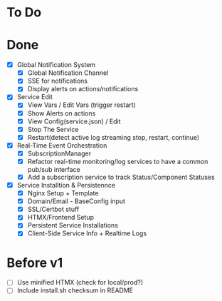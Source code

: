 # To Do

# Done

- [x] Global Notification System
    - [x] Global Notification Channel
    - [x] SSE for notifications
    - [x] Display alerts on actions/notifications

- [x] Service Edit
    - [x] View Vars / Edit Vars (trigger restart)
    - [x] Show Alerts on actions
    - [x] View Config(service.json) / Edit
    - [x] Stop The Service
    - [x] Restart(detect active log streaming stop, restart, continue)

- [x] Real-Time Event Orchestration
    - [x] SubscriptionManager
    - [x] Refactor real-time monitoring/log services to have a common pub/sub interface
    - [x] Add a subscription service to track Status/Component Statuses

- [x] Service Installtion & Persistennce
    - [x] Nginx Setup + Template
    - [x] Domain/Email - BaseConfig input
    - [x] SSL/Certbot stuff
    - [x] HTMX/Frontend Setup
    - [x] Persistent Service Installations
    - [x] Client-Side Service Info + Realtime Logs

# Before v1

- [ ] Use minified HTMX (check for local/prod?)
- [ ] Include install.sh checksum in README
